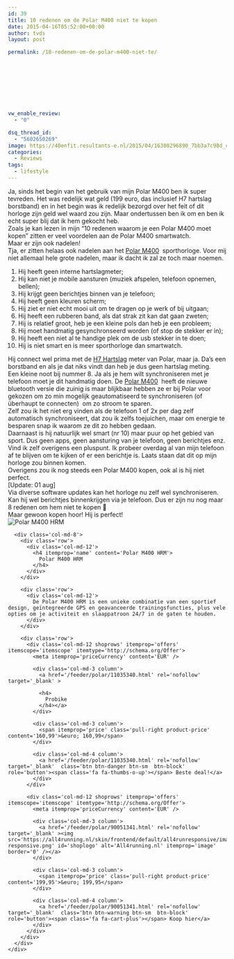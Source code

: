 ```yaml
---
id: 39
title: 10 redenen om de Polar M400 niet te kopen
date: 2015-04-16T05:52:00+00:00
author: tvds
layout: post

permalink: /10-redenen-om-de-polar-m400-niet-te/









vw_enable_review:
  - "0"

dsq_thread_id:
  - "5602650269"
image: https://40enfit.resultants-e.nl/2015/04/16380296890_7bb3a7c98d_c.jpg
categories:
  - Reviews
tags:
  - lifestyle
---
```

<div class="separator" style="clear: both; text-align: left;">
  Ja, sinds het begin van het gebruik van mijn Polar M400 ben ik super tevreden. Het was redelijk wat geld (199 euro, das inclusief H7 hartslag borstband) en in het begin was ik redelijk bezorgd over het feit of dit horloge zijn geld wel waard zou zijn. Maar ondertussen ben ik om en ben ik echt super blij dat ik hem gekocht heb.
</div>

<div>
</div>

<div>
  Zoals je kan lezen in mijn &#8220;10 redenen waarom je een Polar M400 moet kopen” zitten er veel voordelen aan de Polar M400 smartwatch.
</div>

<div>
</div>

<div>
  Maar er zijn ook nadelen!
</div>

<div>
</div>

<div>
  Tja, er zitten helaas ook nadelen aan het <a href="http://www.athleteshop.nl/polar-m400-gps-sporthorloge-zonder-hartslagsensor-zwart" target="_blank" rel="nofollow">Polar M400</a>  sporthorloge. Voor mij niet allemaal hele grote nadelen, maar ik dacht ik zal ze toch maar noemen.
</div>

<div>
  <ol>
    <li>
      Hij heeft geen interne hartslagmeter;
    </li>
    <li>
      Hij kan niet je mobile aansturen (muziek afspelen, telefoon opnemen, bellen);
    </li>
    <li>
      Hij krijgt geen berichtjes binnen van je telefoon;
    </li>
    <li>
      Hij heeft geen kleuren scherm;
    </li>
    <li>
      Hij ziet er niet echt mooi uit om te dragen op je werk of bij uitgaan;
    </li>
    <li>
      Hij heeft een rubberen band, als dat strak zit kan dat gaan zweten;
    </li>
    <li>
      Hij is relatief groot, heb je een kleine pols dan heb je een probleem;
    </li>
    <li>
      Hij moet handmatig gesynchronseerd worden (of stop de stekker er in);
    </li>
    <li>
      Hij heeft een niet al te handige plek om de usb stekker in te doen;
    </li>
    <li>
      Hij is niet smart en is meer sporthorloge dan smartwatch.
    </li>
  </ol>
</div>

<div>
  Hij connect wel prima met de <a href="http://www.athleteshop.nl/polar-h7-hartslagsensor-zwart" target="_blank" rel="nofollow">H7 Hartslag</a> meter van Polar, maar ja. Da&#8217;s een borstband en als je dat niks vindt dan heb je dus geen hartslag meting.
</div>

<div>
</div>

<div>
  Een kleine noot bij nummer 8. Ja als je hem wilt synchroniseren met je telefoon moet je dit handmatig doen. De <a href="http://www.athleteshop.nl/polar-m400-gps-sporthorloge-zonder-hartslagsensor-zwart" target="_blank" rel="nofollow">Polar M400</a>  heeft de nieuwe bluetooth versie die zuinig is maar blijkbaar hebben ze er bij Polar voor gekozen om zo min mogelijk geautomatiseerd te synchroniseren (of überhaupt te connecten)  om zo stroom te sparen.
</div>

<div>
</div>

<div>
  Zelf zou ik het niet erg vinden als de telefoon 1 of 2x per dag zelf automatisch synchroniseert, dat zou ik zelfs toejuichen, maar om energie te besparen snap ik waarom ze dit zo hebben gedaan.
</div>

<div>
</div>

<div>
  Daarnaast is hij natuurlijk wel smart (nr 10) maar puur op het gebied van sport. Dus geen apps, geen aansturing van je telefoon, geen berichtjes enz. Vind ik zelf overigens een pluspunt. Ik probeer overdag al van mijn telefoon af te blijven om te kijken of er een berichtje is. Laats staan dat dit op mijn horloge zou binnen komen.
</div>

<div>
</div>

<div>
  Overigens zou ik nog steeds een Polar M400 kopen, ook al is hij niet perfect.
</div>

<div>
</div>

<div>
  [Update: 01 aug]
</div>

<div>
  Via diverse software updates kan het horloge nu zelf wel synchroniseren. Kan hij wel berichtjes binnenkrijgen via je telefoon. Dus er zijn nu nog maar 8 redenen om hem niet te kopen 🙂
</div>

<div>
</div>

<div>
  Maar gewoon kopen hoor! Hij is perfect!
</div>

<div>
</div>

<div>
  <div class='container-fluid' itemprop='itemListElement' itemscope='itemscope' itemtype='http://schema.org/Product'>
    <div class='row spacer'>
      <div class='col-md-3'>
        <img src='https://all4running.nl/media/catalog/product/P/o/Polar-M400-GPS-Horloge-Hartslagmeter-Zwart-90051341.jpg' id='product-image' alt='Polar M400 HRM' itemprop='image' border='0' />
      </div>
      
      <div class='col-md-8'>
        <div class='row'>
          <div class='col-md-12'>
            <h4 itemprop='name' content='Polar M400 HRM'>
              Polar M400 HRM
            </h4>
          </div>
        </div>
        
        <div class='row'>
          <div class='col-md-12'>
            De Polar M400 HRM is een unieke combinatie van een sportief design, geïntegreerde GPS en geavanceerde trainingsfuncties, plus vele opties om je activiteit en slaappatroon 24/7 in de gaten te houden.
          </div>
        </div>
        
        <div class='row'>
          <div class='col-md-12 shoprows' itemprop='offers' itemscope='itemscope' itemtype='http://schema.org/Offer'>
            <meta itemprop='priceCurrency' content='EUR' />
            
            <div class='col-md-3 column'>
              <a href='/feeder/polar/11035340.html' rel='nofollow' target='_blank' >
              
              <h4>
                Probike
              </h4></a>
            </div>
            
            <div class='col-md-3 column'>
              <span itemprop='price' class='pull-right product-price' content='160,99'>&euro; 160,99</span>
            </div>
            
            <div class='col-md-4 column'>
              <a href='/feeder/polar/11035340.html' rel='nofollow' target='_blank'  class='btn btn-danger btn-sm  btn-block' role='button'><span class='fa fa-thumbs-o-up'></span> Beste deal!</a>
            </div>
          </div>
          
          <div class='col-md-12 shoprows' itemprop='offers' itemscope='itemscope' itemtype='http://schema.org/Offer'>
            <meta itemprop='priceCurrency' content='EUR' />
            
            <div class='col-md-3 column'>
              <a href='/feeder/polar/90051341.html' rel='nofollow' target='_blank' ><img src='https://all4running.nl/skin/frontend/default/all4runresponsive/images/logo-responsive.png' id='shoplogo' alt='All4running.nl' itemprop='image' border='0' /></a>
            </div>
            
            <div class='col-md-3 column'>
              <span itemprop='price' class='pull-right product-price' content='199,95'>&euro; 199,95</span>
            </div>
            
            <div class='col-md-4 column'>
              <a href='/feeder/polar/90051341.html' rel='nofollow' target='_blank'  class='btn btn-warning btn-sm  btn-block' role='button'><span class='fa fa-cart-plus'></span> Koop hier</a>
            </div>
          </div>
        </div>
      </div>
    </div>
  </div>
</div>